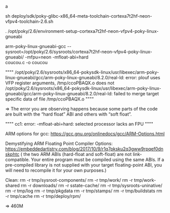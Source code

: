 a


sh deploy/sdk/poky-glibc-x86_64-meta-toolchain-cortexa7t2hf-neon-vfpv4-toolchain-2.6.sh

. /opt/poky/2.6/environment-setup-cortexa7t2hf-neon-vfpv4-poky-linux-gnueabi

arm-poky-linux-gnueabi-gcc
  --sysroot=/opt/poky/2.6/sysroots/cortexa7t2hf-neon-vfpv4-poky-linux-gnueabi/
  -mfpu=neon -mfloat-abi=hard \
  coucou.c -o coucou

""""
/opt/poky/2.6/sysroots/x86_64-pokysdk-linux/usr/libexec/arm-poky-linux-gnueabi/gcc/arm-poky-linux-gnueabi/8.2.0/real-ld: error: plouf uses VFP register arguments, /tmp/ccoPBAQX.o does not
/opt/poky/2.6/sysroots/x86_64-pokysdk-linux/usr/libexec/arm-poky-linux-gnueabi/gcc/arm-poky-linux-gnueabi/8.2.0/real-ld: failed to merge target specific data of file /tmp/ccoPBAQX.o
""""

=> The error you are observing happens because some parts of the code are built with the “hard float” ABI and others with “soft float”.

""""
cc1: error: -mfloat-abi=hard: selected processor lacks an FPU
""""

ARM options for gcc: https://gcc.gnu.org/onlinedocs/gcc/ARM-Options.html

Demystifying ARM Floating Point Compiler Options: https://embeddedartistry.com/blog/2017/10/9/r1q7pksku2q3gww9rpqef0dnskphtc
( the two ARM ABIs (hard-float and soft-float) are not link-compatible. Your entire program must be compiled using the same ABIs. If a pre-compiled library is not supplied with your target floating-point ABI, you will need to recompile it for your own purposes.)

Clean:
rm -r tmp/sysroot-components/
rm -r tmp/work/
rm -r tmp/work-shared
rm -r downloads/
rm -r sstate-cache/
rm -r tmp/sysroots-uninative/
rm -r tmp/log
rm -r tmp/pkgdata
rm -r tmp/stamps/
rm -r tmp/buildstats
rm -r tmp/cache
rm -r tmp/deploy/rpm/

=> 460M
